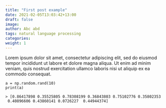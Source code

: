 ```yaml
---
title: "First post example"
date: 2021-02-05T13:03:42+13:00
draft: false
image: 
author: Abc abd
tags: natural language processing
categories:
weight: 1
---
```


Lorem ipsum dolor sit amet, consectetur adipiscing elit, sed do eiusmod tempor incididunt ut labore et dolore magna aliqua. Ut enim ad minim veniam, quis nostrud exercitation ullamco laboris nisi ut aliquip ex ea commodo consequat.

```
a = np.random.rand(10)
print(a)

> [0.86417898 0.35525805 0.78308199 0.36843803 0.75102776 0.35802353
 0.40896606 0.43860141 0.0726227  0.44944374]
```